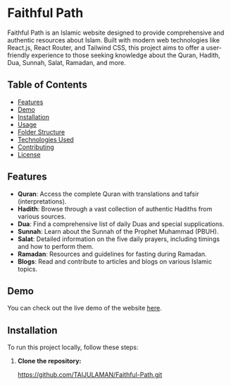 # Faithful Path

Faithful Path is an Islamic website designed to provide comprehensive and authentic resources about Islam. Built with modern web technologies like React.js, React Router, and Tailwind CSS, this project aims to offer a user-friendly experience to those seeking knowledge about the Quran, Hadith, Dua, Sunnah, Salat, Ramadan, and more.

## Table of Contents

- [Features](#features)
- [Demo](#demo)
- [Installation](#installation)
- [Usage](#usage)
- [Folder Structure](#folder-structure)
- [Technologies Used](#technologies-used)
- [Contributing](#contributing)
- [License](#license)

## Features

- **Quran**: Access the complete Quran with translations and tafsir (interpretations).
- **Hadith**: Browse through a vast collection of authentic Hadiths from various sources.
- **Dua**: Find a comprehensive list of daily Duas and special supplications.
- **Sunnah**: Learn about the Sunnah of the Prophet Muhammad (PBUH).
- **Salat**: Detailed information on the five daily prayers, including timings and how to perform them.
- **Ramadan**: Resources and guidelines for fasting during Ramadan.
- **Blogs**: Read and contribute to articles and blogs on various Islamic topics.

## Demo

You can check out the live demo of the website [here](#).

## Installation

To run this project locally, follow these steps:

1. **Clone the repository:**
  
   https://github.com/TAIJULAMAN/Faithful-Path.git
 
